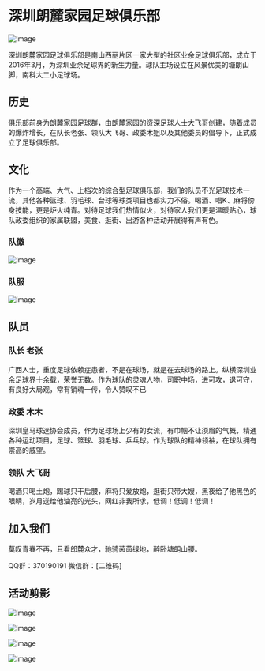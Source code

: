 # 深圳朗麓家园足球俱乐部

![image](https://github.com/heroyin/documents/raw/master/quanjiafu.jpg)

深圳朗麓家园足球俱乐部是南山西丽片区一家大型的社区业余足球俱乐部，成立于2016年3月，为深圳业余足球界的新生力量。球队主场设立在风景优美的塘朗山脚，南科大二小足球场。

## 历史

俱乐部前身为朗麓家园足球群，由朗麓家园的资深足球人士大飞哥创建，随着成员的爆炸增长，在队长老张、领队大飞哥、政委木姐以及其他委员的倡导下，正式成立了足球俱乐部。

## 文化

作为一个高端、大气、上档次的综合型足球俱乐部，我们的队员不光足球技术一流，其他各种篮球、羽毛球、台球等球类项目也都实力不俗。喝酒、唱K、麻将傍身技能，更是炉火纯青。对待足球我们热情似火，对待家人我们更是温暖贴心，球队政委组织的家属联盟，美食、逛街、出游各种活动开展得有声有色。

### 队徽

![image](https://github.com/heroyin/documents/raw/master/logo.jpg)

### 队服

![image](https://github.com/heroyin/documents/raw/master/duifu.jpg)

## 队员

### 队长 老张

广西人士，重度足球依赖症患者，不是在球场，就是在去球场的路上。纵横深圳业余足球界十余载，荣誉无数。作为球队的灵魂人物，司职中场，进可攻，退可守，有良好大局观，常有销魂一传，令人赞叹不已

### 政委 木木

深圳皇马球迷协会成员，作为足球场上少有的女流，有巾帼不让须眉的气概，精通各种运动项目，足球、篮球、羽毛球、乒乓球。作为球队的精神领袖，在球队拥有崇高的威望。

### 领队 大飞哥

喝酒只喝土炮，踢球只干后腰，麻将只爱放炮，逛街只带大嫂，黑夜给了他黑色的眼睛，岁月送给他油亮的光头，网红非我所求，低调！低调！低调！

## 加入我们

莫叹青春不再，且看郎麓众才，驰骋茵茵绿地，醉卧塘朗山腰。

QQ群：370190191
微信群：[二维码]

## 活动剪影

![image](https://github.com/heroyin/documents/raw/master/chuyou.jpg)

![image](https://github.com/heroyin/documents/raw/master/majiang.jpg)

![image](https://github.com/heroyin/documents/raw/master/jucan.jpg)

![image](https://github.com/heroyin/documents/raw/master/team_girls.jpg)



